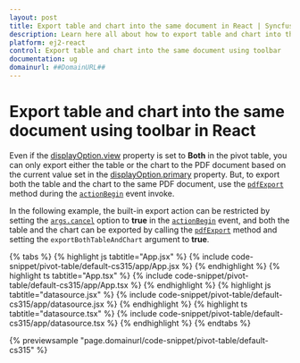 ```yaml
---
layout: post
title: Export table and chart into the same document in React | Syncfusion
description: Learn here all about how to export table and chart into the same document using toolbar in Syncfusion React of Syncfusion Essential JS 2 and more.
platform: ej2-react
control: Export table and chart into the same document using toolbar 
documentation: ug
domainurl: ##DomainURL##
---
```


<!-- markdownlint-disable MD009 -->

# Export table and chart into the same document using toolbar in React

Even if the [displayOption.view](https://ej2.syncfusion.com/react/documentation/api/pivotview/displayOptionModel/#view) property is set to **Both** in the pivot table, you can only export either the table or the chart to the PDF document based on the current value set in the [displayOption.primary](https://ej2.syncfusion.com/react/documentation/api/pivotview/primary/) property. But, to export both the table and the chart to the same PDF document, use the [`pdfExport`](https://ej2.syncfusion.com/react/documentation/api/pivotview/#pdfexport) method during the [`actionBegin`](https://ej2.syncfusion.com/react/documentation/api/pivotview/#actionbegin) event invoke.

In the following example, the built-in export action can be restricted by setting the [`args.cancel`](https://helpej2.syncfusion.com/react/documentation/api/pivotview/pivotActionBeginEventArgs/#cancel) option to **true** in the [`actionBegin`](https://ej2.syncfusion.com/react/documentation/api/pivotview/#actionbegin) event, and both the table and the chart can be exported by calling the [`pdfExport`](https://ej2.syncfusion.com/react/documentation/api/pivotview/#pdfexport) method and setting the `exportBothTableAndChart` argument to **true**.

{% tabs %}
{% highlight js tabtitle="App.jsx" %}
{% include code-snippet/pivot-table/default-cs315/app/App.jsx %}
{% endhighlight %}
{% highlight ts tabtitle="App.tsx" %}
{% include code-snippet/pivot-table/default-cs315/app/App.tsx %}
{% endhighlight %}
{% highlight js tabtitle="datasource.jsx" %}
{% include code-snippet/pivot-table/default-cs315/app/datasource.jsx %}
{% endhighlight %}
{% highlight ts tabtitle="datasource.tsx" %}
{% include code-snippet/pivot-table/default-cs315/app/datasource.tsx %}
{% endhighlight %}
{% endtabs %}

 {% previewsample "page.domainurl/code-snippet/pivot-table/default-cs315" %}